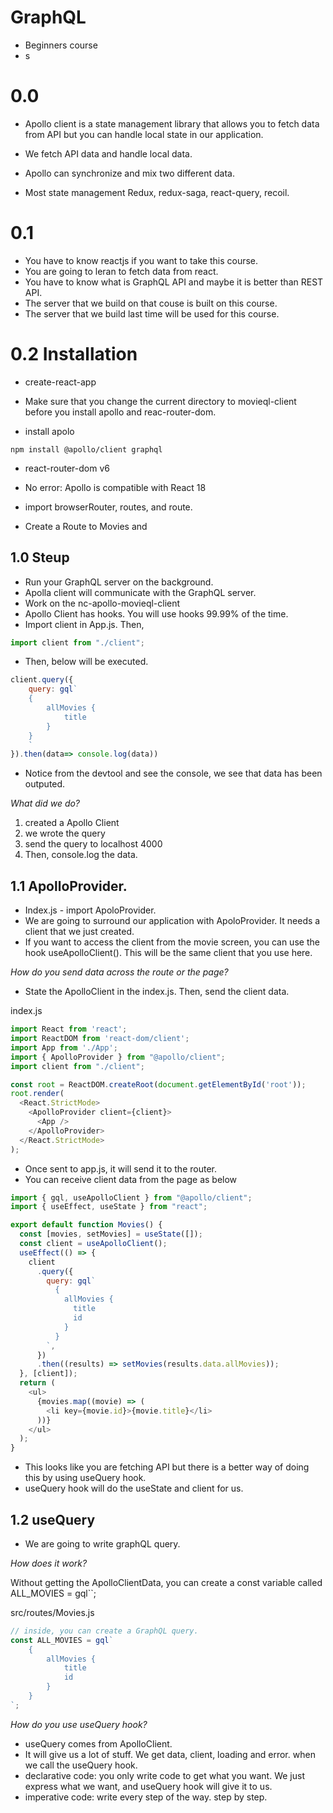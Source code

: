 # GraphQL

- Beginners course
- s

# 0.0
- Apollo client is a state management library that allows you to fetch data from API but you can handle local state in our application.
- We fetch API data and handle local data. 
- Apollo can synchronize and mix two different data. 

- Most state management 
Redux, redux-saga, react-query, recoil.

# 0.1 

- You have to know reactjs if you want to take this course. 
- You are going to leran to fetch data from react. 
- You have to know what is GraphQL API and maybe it is better than REST API. 
- The server that we build on that couse is built on this course. 
- The server that we build last time will be used for this course. 

# 0.2 Installation

- create-react-app

- Make sure that you change the current directory to movieql-client before you install apollo and reac-router-dom.

- install apolo
```
npm install @apollo/client graphql
```
- react-router-dom v6

- No error: Apollo is compatible with React 18

- import browserRouter, routes, and route.
- Create a Route to Movies and 

## 1.0 Steup

- Run your GraphQL server on the background.
- Apolla client will communicate with the GraphQL server.
- Work on the nc-apollo-movieql-client
- Apollo Client has hooks. You will use hooks 99.99% of the time. 
- Import client in App.js. Then, 
```js
import client from "./client";
```
- Then, below will be executed.
```js
client.query({
    query: gql`
    {
        allMovies {
            title
        }
    }
    `
}).then(data=> console.log(data))
```
- Notice from the devtool and see the console, we see that data has been outputed.

*What did we do?*
1. created a Apollo Client
2. we wrote the query
3. send the query to localhost 4000
4. Then, console.log the data.

## 1.1 ApolloProvider. 

- Index.js - import ApoloProvider.
- We are going to surround our application with ApoloProvider. It needs a client that we just created. 
- If you want to access the client from the movie screen, you can use the hook useApolloClient(). This will be the same client that you use here. 

*How do you send data across the route or the page?*

- State the ApolloClient in the index.js. Then, send the client data.

index.js
```js
import React from 'react';
import ReactDOM from 'react-dom/client';
import App from './App';
import { ApolloProvider } from "@apollo/client";
import client from "./client";

const root = ReactDOM.createRoot(document.getElementById('root'));
root.render(
  <React.StrictMode>
    <ApolloProvider client={client}>
      <App />
    </ApolloProvider>
  </React.StrictMode>
);

```
- Once sent to app.js, it will send it to the router. 
- You can receive client data from the page as below

```js
import { gql, useApolloClient } from "@apollo/client";
import { useEffect, useState } from "react";

export default function Movies() {
  const [movies, setMovies] = useState([]);
  const client = useApolloClient();
  useEffect(() => {
    client
      .query({
        query: gql`
          {
            allMovies {
              title
              id
            }
          }
        `,
      })
      .then((results) => setMovies(results.data.allMovies));
  }, [client]);
  return (
    <ul>
      {movies.map((movie) => (
        <li key={movie.id}>{movie.title}</li>
      ))}
    </ul>
  );
}
```

- This looks like you are fetching API but there is a better way of doing this by using useQuery hook.
- useQuery hook will do the useState and client for us. 

## 1.2 useQuery

- We are going to write graphQL query. 

*How does it work?*

Without getting the ApolloClientData, you can create a const variable called ALL_MOVIES = gql``;

src/routes/Movies.js
```js
// inside, you can create a GraphQL query.
const ALL_MOVIES = gql`
    {
        allMovies {
            title
            id
        }
    }
`;
```

*How do you use useQuery hook?*
- useQuery comes from ApolloClient.
- It will give us a lot of stuff. We get data, client, loading and error. when we call the useQuery hook. 
- declarative code: you only write code to get what you want. We just express what we want, and useQuery hook will give it to us. 
- imperative code: write every step of the way. step by step.